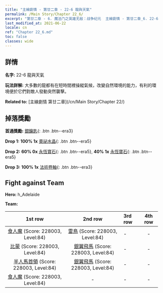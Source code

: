 ```yaml
---
title: "主線劇情 - 第廿二章 - 22-6 龍與天氣"
permalink: /Main Story/Chapter 22_6/
excerpt: "第廿二章 - 6. 魔法门之英雄无敌：战争纪元  主線劇情 - 第廿二章_6. 22-6 龍與天氣"
last_modified_at: 2021-06-22
locale: cn
ref: "Chapter 22_6.md"
toc: false
classes: wide
---
```


## 詳情

 **名字:** 22-6 龍與天氣

 **玩法詳解:** 大多數的龍都有在短時間裡操縱氣候，改變自然環境的能力，有利的環境便於它們對敵人發動突然襲擊。

 **Related to:** [主線劇情 第廿二章](/cn/Main Story/Chapter 22/)

## 掉落獎勵

 **首通獎勵:** [銀鑰匙](/cn/Items/con_693/){: .btn .btn--era3}

 **Drop 1:** **100% 1x** [奧祕水晶](/cn/Items/mat_80/){: .btn .btn--era5}

 **Drop 2:** **60% 0x** [永恆寶石](/cn/Items/mat_72/){: .btn .btn--era5}, **40% 1x** [永恆寶石](/cn/Items/mat_72/){: .btn .btn--era5}

 **Drop 3:** **100% 1x** [法術卷軸](/cn/Items/con_694/){: .btn .btn--era3}


## Fight against Team
 **Hero:** h_Adelaide

 **Team:**


  | 1st row | 2nd row | 3rd row | 4th row |
  |:----:|:----:|:----|:----:|
  | [食人魔](/cn/units/Ogre/) (Score: 228003, Level:84)  | [雷鳥](/cn/units/Roc/) (Score: 228003, Level:84)  | - | - |
  | [比蒙](/cn/units/Behemoth/) (Score: 228003, Level:84)  | [銀翼飛馬](/cn/units/Pegasus/) (Score: 228003, Level:84)  | - | - |
  | [半人馬首領](/cn/units/Centaur/) (Score: 228003, Level:84)  | [銀翼飛馬](/cn/units/Pegasus/) (Score: 228003, Level:84)  | - | - |
  | [食人魔](/cn/units/Ogre/) (Score: 228003, Level:84)  | - | - | - |


